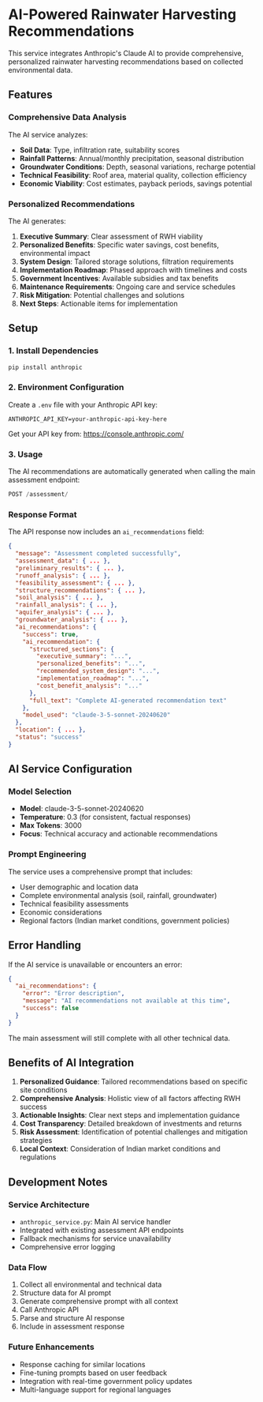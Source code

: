 # AI-Powered Rainwater Harvesting Recommendations

This service integrates Anthropic's Claude AI to provide comprehensive, personalized rainwater harvesting recommendations based on collected environmental data.

## Features

### Comprehensive Data Analysis
The AI service analyzes:
- **Soil Data**: Type, infiltration rate, suitability scores
- **Rainfall Patterns**: Annual/monthly precipitation, seasonal distribution
- **Groundwater Conditions**: Depth, seasonal variations, recharge potential
- **Technical Feasibility**: Roof area, material quality, collection efficiency
- **Economic Viability**: Cost estimates, payback periods, savings potential

### Personalized Recommendations
The AI generates:
1. **Executive Summary**: Clear assessment of RWH viability
2. **Personalized Benefits**: Specific water savings, cost benefits, environmental impact
3. **System Design**: Tailored storage solutions, filtration requirements
4. **Implementation Roadmap**: Phased approach with timelines and costs
5. **Government Incentives**: Available subsidies and tax benefits
6. **Maintenance Requirements**: Ongoing care and service schedules
7. **Risk Mitigation**: Potential challenges and solutions
8. **Next Steps**: Actionable items for implementation

## Setup

### 1. Install Dependencies
```bash
pip install anthropic
```

### 2. Environment Configuration
Create a `.env` file with your Anthropic API key:
```env
ANTHROPIC_API_KEY=your-anthropic-api-key-here
```

Get your API key from: https://console.anthropic.com/

### 3. Usage

The AI recommendations are automatically generated when calling the main assessment endpoint:

```python
POST /assessment/
```

### Response Format

The API response now includes an `ai_recommendations` field:

```json
{
  "message": "Assessment completed successfully",
  "assessment_data": { ... },
  "preliminary_results": { ... },
  "runoff_analysis": { ... },
  "feasibility_assessment": { ... },
  "structure_recommendations": { ... },
  "soil_analysis": { ... },
  "rainfall_analysis": { ... },
  "aquifer_analysis": { ... },
  "groundwater_analysis": { ... },
  "ai_recommendations": {
    "success": true,
    "ai_recommendation": {
      "structured_sections": {
        "executive_summary": "...",
        "personalized_benefits": "...",
        "recommended_system_design": "...",
        "implementation_roadmap": "...",
        "cost_benefit_analysis": "..."
      },
      "full_text": "Complete AI-generated recommendation text"
    },
    "model_used": "claude-3-5-sonnet-20240620"
  },
  "location": { ... },
  "status": "success"
}
```

## AI Service Configuration

### Model Selection
- **Model**: claude-3-5-sonnet-20240620
- **Temperature**: 0.3 (for consistent, factual responses)
- **Max Tokens**: 3000
- **Focus**: Technical accuracy and actionable recommendations

### Prompt Engineering
The service uses a comprehensive prompt that includes:
- User demographic and location data
- Complete environmental analysis (soil, rainfall, groundwater)
- Technical feasibility assessments
- Economic considerations
- Regional factors (Indian market conditions, government policies)

## Error Handling

If the AI service is unavailable or encounters an error:

```json
{
  "ai_recommendations": {
    "error": "Error description",
    "message": "AI recommendations not available at this time",
    "success": false
  }
}
```

The main assessment will still complete with all other technical data.

## Benefits of AI Integration

1. **Personalized Guidance**: Tailored recommendations based on specific site conditions
2. **Comprehensive Analysis**: Holistic view of all factors affecting RWH success
3. **Actionable Insights**: Clear next steps and implementation guidance
4. **Cost Transparency**: Detailed breakdown of investments and returns
5. **Risk Assessment**: Identification of potential challenges and mitigation strategies
6. **Local Context**: Consideration of Indian market conditions and regulations

## Development Notes

### Service Architecture
- `anthropic_service.py`: Main AI service handler
- Integrated with existing assessment API endpoints
- Fallback mechanisms for service unavailability
- Comprehensive error logging

### Data Flow
1. Collect all environmental and technical data
2. Structure data for AI prompt
3. Generate comprehensive prompt with all context
4. Call Anthropic API
5. Parse and structure AI response
6. Include in assessment response

### Future Enhancements
- Response caching for similar locations
- Fine-tuning prompts based on user feedback
- Integration with real-time government policy updates
- Multi-language support for regional languages
